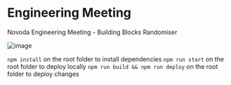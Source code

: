 # Engineering Meeting
Novoda Engineering Meeting - Building Blocks Randomiser

![image](https://user-images.githubusercontent.com/7768517/168706989-74d5c526-86f0-4af2-b309-d392fc8bd951.png)

`npm install` on the root folder to install dependencies
`npm run start` on the root folder to deploy locally
`npm run build && npm run deploy` on the root folder to deploy changes


